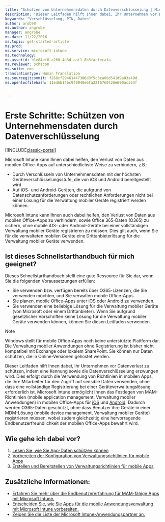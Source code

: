 ```yaml
---
title: "Schützen von Unternehmensdaten durch Datenverschlüsselung | Microsoft-Dokumentation"
description: "Dieser Leitfaden hilft Ihnen dabei, Ihr Unternehmen vor Datenverlust zu schützen, indem durch die Verwendung einer Richtlinie in mobilen Apps eine Kennung sowie die Datenverschlüsselung erzwungen wird."
keywords: "Verschlüsselung, PIN, Daten"
author: arob98
ms.author: angrobe
manager: angrobe
ms.date: 11/22/2016
ms.topic: get-started-article
ms.prod: 
ms.service: microsoft-intune
ms.technology: 
ms.assetid: b1e84ef8-a260-4e3d-aaf1-8b3facfecafa
ms.reviewer: pchacon
ms.suite: ems
translationtype: Human Translation
ms.sourcegitcommit: f268cf29461447306d0f5c3ca06d541d9a03a49d
ms.openlocfilehash: 11ed6b14bc940940e6fa22f6760420e690ac364f


---
```


# <a name="quick-start-guide-protect-company-data-with-data-encryption"></a>Erste Schritte: Schützen von Unternehmensdaten durch Datenverschlüsselung

[!INCLUDE[classic-portal](../includes/classic-portal.md)]

Microsoft Intune kann Ihnen dabei helfen, den Verlust von Daten aus mobilen Office-Apps auf unterschiedlichste Weise zu verhindern, z.B.:
- Durch Verschlüsseln von Unternehmensdaten mit der höchsten Geräteverschlüsselungsstufe, die von iOS und Android bereitgestellt wird.
- Auf iOS- und Android-Geräten, die aufgrund von Datenschutzanforderungen oder rechtlichen Anforderungen nicht bei einer Lösung für die Verwaltung mobiler Geräte registriert werden können.

Microsoft Intune kann Ihnen auch dabei helfen, den Verlust von Daten aus mobilen Office-Apps zu verhindern, sowie Office 365-Daten (O365) zu sichern, ohne mobile iOS- oder Android-Geräte bei einer vollständigen Verwaltung mobiler Geräte registrieren zu müssen. Dies gilt auch, wenn Sie für die verwalteten mobilen Geräte eine Drittanbieterlösung für die Verwaltung mobiler Geräte verwenden.

## <a name="is-this-quick-start-guide-right-for-me"></a>Ist dieses Schnellstarthandbuch für mich geeignet?
Dieses Schnellstarthandbuch stellt eine gute Ressource für Sie dar, wenn Sie die folgenden Voraussetzungen erfüllen:
- Sie verwenden bzw. verfügen bereits über O365-Lizenzen, die Sie verwenden möchten, und Sie verwalten mobile Office-Apps.
- Sie planen, mobile Office-Apps unter iOS oder Android zu verwenden.
- Sie verwenden eine beliebige Lösung für die Verwaltung mobiler Geräte (von Microsoft oder einem Drittanbieter). Wenn Sie aufgrund gesetzlicher Vorschriften keine Lösung für die Verwaltung mobiler Geräte verwenden können, können Sie diesen Leitfaden verwenden.

> [!NOTE]
> Windows stellt für mobile Office-Apps noch keine unterstützte Plattform dar. Die Verwaltung mobiler Anwendungen ohne Registrierung ist bisher nicht kompatibel mit Exchange oder lokalem SharePoint. Sie können nur Daten schützen, die in Online-Versionen gehostet werden.

Dieser Leitfaden hilft Ihnen dabei, Ihr Unternehmen vor Datenverlust zu schützen, indem eine Kennung sowie die Datenverschlüsselung erzwungen wird. Dies erfolgt durch die Verwendung von Richtlinien in mobilen Apps, die Ihre Mitarbeiter für den Zugriff auf sensible Daten verwenden, ohne dass eine vollständige Registrierung bei einer Geräteverwaltungslösung erforderlich ist. Microsoft Intune ermöglicht Ihnen das Festlegen von MAM-Richtlinien (mobile application management, Verwaltung mobiler Anwendungen) in mobilen Office-Apps für [iOS](https://products.office.com/en-us/mobile/office-mobile-apps-for-ios) und [Android](https://products.office.com/en-us/mobile/office-mobile-apps-for-android). Dadurch werden O365-Daten geschützt, ohne dass Benutzer ihre Geräte in einer MDM-Lösung (mobile device management, Verwaltung mobiler Geräte) registrieren müssen, wobei zudem gleichzeitig eine hervorragende Endbenutzerfreundlichkeit der mobilen Office-Apps bewahrt wird.

## <a name="how-do-i-do-it"></a>Wie gehe ich dabei vor?
1.  [Lesen Sie, wie Sie App-Daten schützen können](/intune/deploy-use/protect-app-data-using-mobile-app-management-policies-with-microsoft-intune)
2.  [Vorbereiten der Konfiguration von Verwaltungsrichtlinien für mobile Apps](/intune/deploy-use/get-ready-to-configure-mobile-app-management-policies-with-microsoft-intune)
3.  [Erstellen und Bereitstellen von Verwaltungsrichtlinien für mobile Apps](/intune/deploy-use/create-and-deploy-mobile-app-management-policies-with-microsoft-intune)

## <a name="additional-information"></a>Zusätzliche Informationen:
- [Erfahren Sie mehr über die Endbenutzererfahrung für MAM-fähige Apps mit Microsoft Intune.](/intune/deploy-use/end-user-experience-for-mam-enabled-apps-with-microsoft-intune)
- [Entscheiden Sie, wie Sie Apps für die mobile Anwendungsverwaltung mit Microsoft Intune vorbereiten.](/intune/deploy-use/decide-how-to-prepare-apps-for-mobile-application-management-with-microsoft-intune)
- [Zeigen Sie die Liste der Microsoft Intune-Anwendungspartner an.](https://www.microsoft.com/en-us/cloud-platform/microsoft-intune-partners)



<!--HONumber=Dec16_HO3-->


